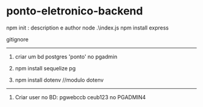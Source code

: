 # ponto-eletronico-backend

npm init : description e author
node .\index.js
npm install express

gitignore

------------------------------
1) criar um bd postgres 'ponto' no pgadmin
2) npm install sequelize pg

3) npm install dotenv //modulo dotenv

-----------------------------
1) Criar user no BD: pgwebccb ceub123 no PGADMIN4

